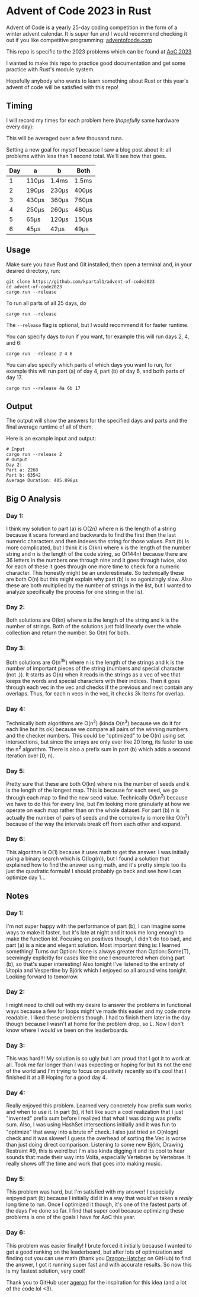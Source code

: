 Advent of Code 2023 in Rust
===========================
Advent of Code is a yearly 25-day coding competition in the form of a winter advent calendar. It is super fun and I would recommend checking it out if you like competitive programming: [adventofcode.com](https://adventofcode.com/about)

This repo is specific to the 2023 problems which can be found at [AoC 2023](https://adventofcode.com/2023)

I wanted to make this repo to practice good documentation and get some practice with Rust's module system.

Hopefully anybody who wants to learn something about Rust or this year's advent of code will be satisfied with this repo!

Timing
------

I will record my times for each problem here (*hopefully* same hardware every day):

This will be averaged over a few thousand runs.

Setting a new goal for myself because I saw a blog post about it: all problems within less than 1 second total. We'll see how that goes.

| Day | a     | b     | Both  |
|-----|-------|-------|-------|
| 1   | 110µs | 1.4ms | 1.5ms |
| 2   | 190µs | 230µs | 400µs |
| 3   | 430µs | 360µs | 760µs |
| 4   | 250µs | 260µs | 480µs |
| 5   | 65µs  | 120µs | 150µs |
| 6   | 45µs  | 42µs  | 49µs  |

Usage
-----

Make sure you have Rust and Git installed, then open a terminal and, in your desired directory, run:

```shell
git clone https://github.com/kpartal1/advent-of-code2023
cd advent-of-code2023
cargo run --release
```

To run all parts of all 25 days, do

```
cargo run --release
```

The `--release` flag is optional, but I would recommend it for faster runtime.

You can specify days to run if you want, for example this will run days 2, 4, and 6:

```
cargo run --release 2 4 6
```

You can also specify which parts of which days you want to run, for example this will run part (a) of day 4, part (b) of day 6, and both parts of day 17.

```
cargo run --release 4a 6b 17
```

## Output

The output will show the answers for the specified days and parts and the final average runtime of all of them.

Here is an example input and output:

```
# Input
cargo run --release 2
# Output
Day 2:
Part a: 2268
Part b: 63542
Average Duration: 405.898µs
```

Big O Analysis
--------------

### Day 1: 
I think my solution to part (a) is O(2n) where n is the length of a string because it scans forward and backwards to find the first then the last numeric characters and then indexes the string for those values. Part (b) is more complicated, but I think it is O(kn) where k is the length of the number string and n is the length of the code string, so O(144n) because there are 36 letters in the numbers one through nine and it goes through twice, also for each of these it goes through one more time to check for a numeric character. This honestly might be an underestimate. So technically these are both O(n) but this might explain why part (b) is so agonizingly slow. Also these are both multiplied by the number of strings in the list, but I wanted to analyze specifically the process for one string in the list.

### Day 2: 
Both solutions are O(kn) where n is the length of the string and k is the number of strings. Both of the solutions just fold linearly over the whole collection and return the number. So O(n) for both.

### Day 3:
Both solutions are O(n<sup>3k</sup>) where n is the length of the strings and k is the number of important pieces of the string (numbers and special character (not .)). It starts as O(n) when it reads in the strings as a vec of vec that keeps the words and special characters with their indices. Then it goes through each vec in the vec and checks if the previous and next contain any overlaps. Thus, for each n vecs in the vec, it checks 3k items for overlap.

### Day 4:
Technically both algorithms are O(n<sup>2</sup>) (kinda O(n<sup>3</sup>) because we do it for each line but its ok) because we compare all pairs of the winning numbers and the checker numbers. This could be "optimized" to be O(n) using set intersections, but since the arrays are only ever like 20 long, its faster to use the n<sup>2</sup> algorithm. There is also a prefix sum in part (b) which adds a second iteration over [0, n).

### Day 5:
Pretty sure that these are both O(kn) where n is the number of seeds and k is the length of the longest map. This is because for each seed, we go through each map to find the new seed value. Technically O(kn<sup>2</sup>) because we have to do this for every line, but I'm looking more granularly at how we operate on each map rather than on the whole dataset. For part (b) n is actually the number of pairs of seeds and the complexity is more like O(n<sup>2</sup>) because of the way the intervals break off from each other and expand.

### Day 6:
This algorithm is O(1) because it uses math to get the answer. I was initially using a binary search which is O(log(n)), but I found a solution that explained how to find the answer using math, and it's pretty simple too its just the quadratic formula! I should probably go back and see how I can optimize day 1...

Notes
-----

### Day 1:
I'm not super happy with the performance of part (b), I can imagine some ways to make it faster, but it's late at night and it took me long enough to make the function lol. Focusing on positives though, I didn't do too bad, and part (a) is a nice and elegant solution. Most important thing is: I learned something! Turns out Option::None is always greater than Option::Some(T), seemingly explicitly for cases like the one I encountered when doing part (b), so that's super interesting! Also tonight I've listened to the entirety of Utopia and Vespertine by Björk which I enjoyed so all around wins tonight. Looking forward to tomorrow.

### Day 2:
I might need to chill out with my desire to answer the problems in functional ways because a few for loops might've made this easier and my code more readable. I liked these problems though. I had to finish them later in the day though because I wasn't at home for the problem drop, so L. Now I don't know where I would've been on the leaderboards.

### Day 3:
This was hard!!! My solution is so ugly but I am proud that I got it to work at all. Took me far longer than I was expecting or hoping for but its not the end of the world and I'm trying to focus on positivity recently so it's cool that I finished it at all! Hoping for a good day 4.

### Day 4:
Really enjoyed this problem. Learned very concretely how prefix sum works and when to use it. In part (b), it felt like such a cool realization that I just "invented" prefix sum before I realized that what I was doing was prefix sum. Also, I was using HashSet intersections initially and it was fun to "optimize" that away into a brute n<sup>2</sup> check. I also just tried an O(nlogn) check and it was slower! I guess the overhead of sorting the Vec is worse than just doing direct comparison. Listening to some new Björk, Drawing Restraint #9, this is weird but I'm also kinda digging it and its cool to hear sounds that made their way into Volta, especially Vertebrae by Vertebrae. It really shows off the time and work that goes into making music.

### Day 5:
This problem was hard, but I'm satisfied with my answer! I especially enjoyed part (b) because I initially did it in a way that would've taken a *really* long time to run. Once I optimized it though, it's one of the fastest parts of the days I've done so far. I find that super cool because optimizing these problems is one of the goals I have for AoC this year.

### Day 6:
This problem was easier finally! I brute forced it initially because I wanted to get a good ranking on the leaderboard, but after lots of optimization and finding out you can use math (thank you [Dragon-Hatcher](https://github.com/Dragon-Hatcher) on GitHub) to find the answer, I got it running super fast and with accurate results. So now this is my fastest solution, very cool!

Thank you to GitHub user [ageron](https://github.com/ageron) for the inspiration for this idea (and a lot of the code lol <3).
